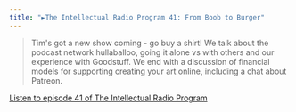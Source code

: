 ```yaml
---
title: "►The Intellectual Radio Program 41: From Boob to Burger"
---
```

<blockquote><p>
  Tim&#39;s got a new show coming - go buy a shirt! We talk about the podcast network hullaballoo, going it alone vs with others and our experience with Goodstuff. We end with a discussion of financial models for supporting creating your art online, including a chat about Patreon.</p>
</blockquote>
<p><a href="http://goodstuff.fm/tirp/41">Listen to episode 41 of The Intellectual Radio Program</a></p>
